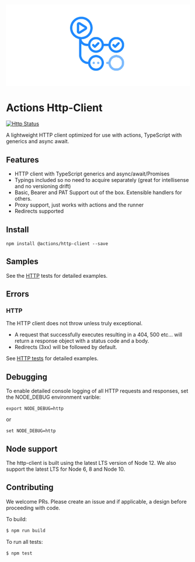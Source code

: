 
<p align="center">
  <img src="res/actions.png">
</p>

# Actions Http-Client

[![Http Status](https://github.com/actions/http-client/workflows/http-tests/badge.svg)](https://github.com/actions/http-client/actions)

A lightweight HTTP client optimized for use with actions, TypeScript with generics and async await.

## Features

  - HTTP client with TypeScript generics and async/await/Promises
  - Typings included so no need to acquire separately (great for intellisense and no versioning drift)
  - Basic, Bearer and PAT Support out of the box.  Extensible handlers for others.
  - Proxy support, just works with actions and the runner
  - Redirects supported

## Install

```
npm install @actions/http-client --save
```

## Samples

See the [HTTP](./__tests__) tests for detailed examples.

## Errors

### HTTP

The HTTP client does not throw unless truly exceptional.

* A request that successfully executes resulting in a 404, 500 etc... will return a response object with a status code and a body.
* Redirects (3xx) will be followed by default.

See [HTTP tests](./__tests__) for detailed examples.

## Debugging

To enable detailed console logging of all HTTP requests and responses, set the NODE_DEBUG environment varible:

```
export NODE_DEBUG=http
```

or

```
set NODE_DEBUG=http
```

## Node support

The http-client is built using the latest LTS version of Node 12. We also support the latest LTS for Node 6, 8 and Node 10.

## Contributing

We welcome PRs.  Please create an issue and if applicable, a design before proceeding with code.

To build:

```bash
$ npm run build
```

To run all tests:
```bash
$ npm test
```
